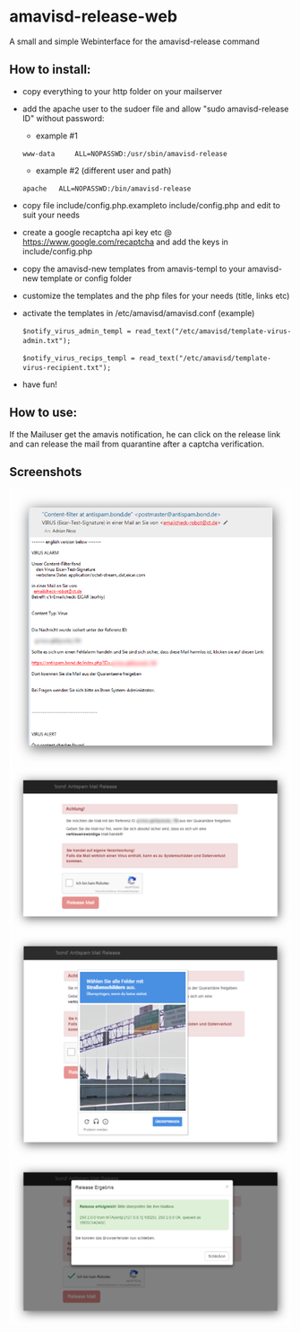 # amavisd-release-web
A small and simple Webinterface for the amavisd-release command

## How to install:

- copy everything to your http folder on your mailserver
- add the apache user to the sudoer file and allow "sudo amavisd-release ID" without password:

  - example #1

  `www-data     ALL=NOPASSWD:/usr/sbin/amavisd-release`

  - example #2 (different user and path)

  `apache 	ALL=NOPASSWD:/bin/amavisd-release`

- copy file include/config.php.exampleto include/config.php and edit to suit your needs
- create a google recaptcha api key etc @ https://www.google.com/recaptcha and add the keys in include/config.php
- copy the amavisd-new templates from amavis-templ to your amavisd-new template or config folder
- customize the templates and the php files for your needs (title, links etc)
- activate the templates in /etc/amavisd/amavisd.conf (example)

  `$notify_virus_admin_templ = read_text("/etc/amavisd/template-virus-admin.txt");`

  `$notify_virus_recips_templ = read_text("/etc/amavisd/template-virus-recipient.txt");`

- have fun!

## How to use:

If the Mailuser get the amavis notification, he can click on the release link and can release the mail from quarantine after a captcha verification.

## Screenshots

![Mail from amavis](https://github.com/AdrianNoss/amavisd-release-web/blob/master/pics/mail.png?raw=true "Virus Alert with Link")
![Release Index](https://github.com/AdrianNoss/amavisd-release-web/blob/master/pics/main.png?raw=true "Release Webinterface")
![Captcha](https://github.com/AdrianNoss/amavisd-release-web/blob/master/pics/captcha.png?raw=true "reCaptcha")
![release OK](https://github.com/AdrianNoss/amavisd-release-web/blob/master/pics/release_ok.png?raw=true "Release successfull")
